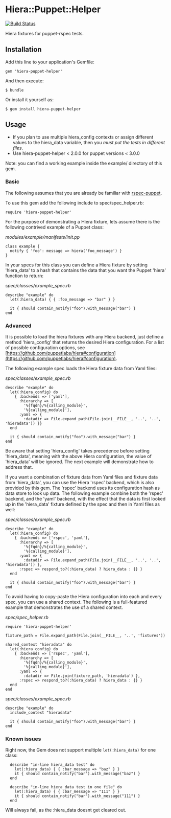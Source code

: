 # Hiera::Puppet::Helper

[![Build Status](https://travis-ci.org/bobtfish/hiera-puppet-helper.png?branch=master)](https://travis-ci.org/bobtfish/hiera-puppet-helper)

Hiera fixtures for puppet-rspec tests.

## Installation

Add this line to your application's Gemfile:

    gem 'hiera-puppet-helper'

And then execute:

    $ bundle

Or install it yourself as:

    $ gem install hiera-puppet-helper

## Usage

* If you plan to use multiple hiera_config contexts or assign different values
to the hiera_data variable, then you *must put the tests in different files*.
* Use hiera-puppet-helper < 2.0.0 for puppet versions < 3.0.0

Note: you can find a working example inside the example/ directory of this gem.

### Basic

The following assumes that you are already be familiar with
[rspec-puppet](https://github.com/rodjek/rspec-puppet/).

To use this gem add the following include to spec/spec\_helper.rb:

    require 'hiera-puppet-helper'

For the purpose of demonstrating a Hiera fixture, lets assume there is the
following contrived example of a Puppet class:

  _modules/example/manifests/init.pp_

    class example {
      notify { 'foo': message => hiera('foo_message') }
    }

In your specs for this class you can define a Hiera fixture by setting
'hiera\_data' to a hash that contains the data that you want the Puppet
'hiera' function to return:

  _spec/classes/example\_spec.rb_

    describe "example" do
      let(:hiera_data) { { :foo_message => "bar" } }

      it { should contain_notify("foo").with_message("bar") }
    end

### Advanced

It is possible to load the hiera fixtures with any Hiera backend, just define
a method 'hiera\_config' that returns the desired Hiera configuration. For a
list of possible configuration options, see
[https://github.com/puppetlabs/hiera#configuration](https://github.com/puppetlabs/hiera#configuration).

The following example spec loads the Hiera fixture data from Yaml files:

  _spec/classes/example\_spec.rb_

    describe "example" do
      let(:hiera_config) do
        { :backends => ['yaml'],
          :hierarchy => [
            '%{fqdn}/%{calling_module}',
            '%{calling_module}'],
          :yaml => {
            :datadir => File.expand_path(File.join(__FILE__, '..', '..', 'hieradata')) }}
      end

      it { should contain_notify("foo").with_message("bar") }
    end

Be aware that setting 'hiera\_config' takes precedence before setting
'hiera\_data', meaning with the above Hiera configuration, the value of
'hiera\_data' will be ignored. The next example will demonstrate how to address
that.

If you want a combination of fixture data from Yaml files and fixture data from
'hiera\_data', you can use the Hiera 'rspec' backend, which is also provided
by this gem. The 'rspec' backend uses its configuration hash as data store to
look up data. The following example combine both the 'rspec' backend, and the
'yaml' backend, with the effect that the data is first looked up in the
'hiera\_data' fixture defined by the spec and then in Yaml files as well:

  _spec/classes/example\_spec.rb_

    describe "example" do
      let(:hiera_config) do
        { :backends => ['rspec', 'yaml'],
          :hierarchy => [
            '%{fqdn}/%{calling_module}',
            '%{calling_module}'],
          :yaml => {
            :datadir => File.expand_path(File.join(__FILE__, '..', '..', 'hieradata')) },
          :rspec => respond_to?(:hiera_data) ? hiera_data : {} }
      end

      it { should contain_notify("foo").with_message("bar") }
    end

To avoid having to copy-paste the Hiera configuration into each and every spec,
you can use a shared context. The following is a full-featured example that
demonstrates the use of a shared context.

  _spec/spec\_helper.rb_

    require 'hiera-puppet-helper'

    fixture_path = File.expand_path(File.join(__FILE__, '..', 'fixtures'))

    shared_context "hieradata" do
      let(:hiera_config) do
        { :backends => ['rspec', 'yaml'],
          :hierarchy => [
            '%{fqdn}/%{calling_module}',
            '%{calling_module}'],
          :yaml => {
            :datadir => File.join(fixture_path, 'hieradata') },
          :rspec => respond_to?(:hiera_data) ? hiera_data : {} }
      end
    end

  _spec/classes/example\_spec.rb_

    describe "example" do
      include_context "hieradata"

      it { should contain_notify("foo").with_message("bar") }
    end

### Known issues

Right now, the Gem does not support multiple `let(:hiera_data)` for one class:

```
  describe "in-line hiera_data test" do
    let(:hiera_data) { { :bar_message => "baz" } }
    it { should contain_notify("bar").with_message("baz") }
  end

  describe "in-line hiera_data test in one file" do
    let(:hiera_data) { { :bar_message => "111" } }
    it { should contain_notify("bar").with_message("111") }
  end
```

Will always fail, as the :hiera_data doesnt get cleared out.
